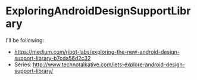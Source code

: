 # ExploringAndroidDesignSupportLibrary

I'll be following:

- https://medium.com/ribot-labs/exploring-the-new-android-design-support-library-b7cda56d2c32
- Series: http://www.technotalkative.com/lets-explore-android-design-support-library/
